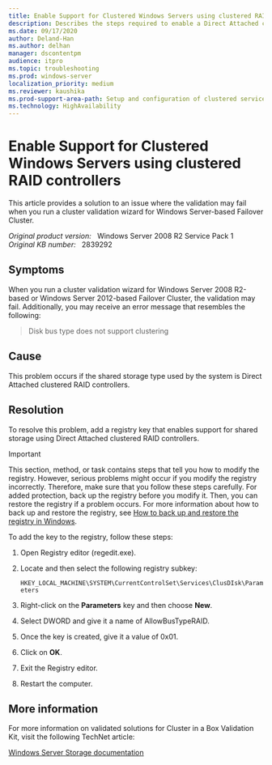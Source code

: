 ```yaml
---
title: Enable Support for Clustered Windows Servers using clustered RAID controllers
description: Describes the steps required to enable a Direct Attached clustered RAID Storage Solution for Clustered Windows Servers.
ms.date: 09/17/2020
author: Deland-Han 
ms.author: delhan
manager: dscontentpm
audience: itpro
ms.topic: troubleshooting
ms.prod: windows-server
localization_priority: medium
ms.reviewer: kaushika
ms.prod-support-area-path: Setup and configuration of clustered services and applications
ms.technology: HighAvailability
---
```

# Enable Support for Clustered Windows Servers using clustered RAID controllers

This article provides a solution to an issue where the validation may fail when you run a cluster validation wizard for Windows Server-based Failover Cluster.

_Original product version:_ &nbsp; Windows Server 2008 R2 Service Pack 1  
_Original KB number:_ &nbsp; 2839292

## Symptoms

When you run a cluster validation wizard for Windows Server 2008 R2-based or Windows Server 2012-based Failover Cluster, the validation may fail. Additionally, you may receive an error message that resembles the following:

> Disk bus type does not support clustering

## Cause

This problem occurs if the shared storage type used by the system is Direct Attached clustered RAID controllers.

## Resolution

To resolve this problem, add a registry key that enables support for shared storage using Direct Attached clustered RAID controllers.

> [!IMPORTANT]
> This section, method, or task contains steps that tell you how to modify the registry. However, serious problems might occur if you modify the registry incorrectly. Therefore, make sure that you follow these steps carefully. For added protection, back up the registry before you modify it. Then, you can restore the registry if a problem occurs.
For more information about how to back up and restore the registry, see [How to back up and restore the registry in Windows](https://support.microsoft.com/help/322756).

To add the key to the registry, follow these steps:

1. Open Registry editor (regedit.exe).
2. Locate and then select the following registry subkey:

    `HKEY_LOCAL_MACHINE\SYSTEM\CurrentControlSet\Services\ClusDIsk\Parameters`
3. Right-click on the **Parameters** key and then choose **New**.
4. Select DWORD and give it a name of AllowBusTypeRAID.
5. Once the key is created, give it a value of 0x01.
6. Click on **OK**.
7. Exit the Registry editor.
8. Restart the computer.

## More information

For more information on validated solutions for Cluster in a Box Validation Kit, visit the following TechNet article:

[Windows Server Storage documentation](/windows-server/storage/storage)
